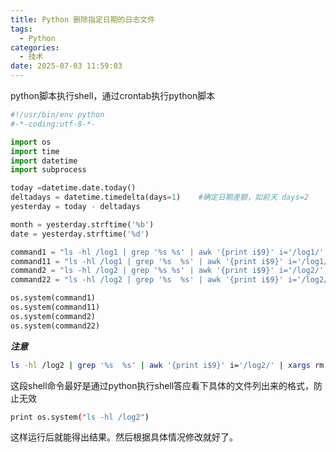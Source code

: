 ```yaml
---
title: Python 删除指定日期的日志文件
tags:
  - Python
categories:
  - 技术
date: 2025-07-03 11:59:03
---
```


python脚本执行shell，通过crontab执行python脚本

```python
#!/usr/bin/env python
#-*-coding:utf-8-*-

import os
import time
import datetime
import subprocess

today =datetime.date.today()
deltadays = datetime.timedelta(days=1)    #确定日期差额，如前天 days=2
yesterday = today - deltadays

month = yesterday.strftime('%b')
date = yesterday.strftime('%d')

command1 = "ls -hl /log1 | grep '%s %s' | awk '{print i$9}' i='/log1/' | xargs rm " % (month, date)
command11 = "ls -hl /log1 | grep '%s  %s' | awk '{print i$9}' i='/log1/' | xargs rm " % (month, date)
command2 = "ls -hl /log2 | grep '%s %s' | awk '{print i$9}' i='/log2/' | xargs rm " % (month, date)
command22 = "ls -hl /log2 | grep '%s  %s' | awk '{print i$9}' i='/log2/' | xargs rm " % (month, date)

os.system(command1)
os.system(command11)
os.system(command2)
os.system(command22)
```

***注意***

```bash
ls -hl /log2 | grep '%s  %s' | awk '{print i$9}' i='/log2/' | xargs rm
```

这段shell命令最好是通过python执行shell答应看下具体的文件列出来的格式，防止无效

```bash
print os.system("ls -hl /log2")
```

这样运行后就能得出结果。然后根据具体情况修改就好了。


